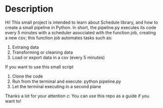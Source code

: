 # Description

Hi! This small project is intended to learn about Schedule library, and how to create a small pipeline in Python.
In short, the pipeline.py executes its code every 5 minutes with a scheduler asocciated with the function job, creating a new csv; this function job automates tasks such as:

1. Extraing data
2. Transforming or cleaning data
3. Load or export data in a csv (every 5 minutes)

If you want to use this small script
1. Clone the code
2. Run from the terminal and execute: python pipeline.py
3. Let the terminal executing in a second plane

Thanks a lot for your attention c:
You can use this repo as a guide if you want to!